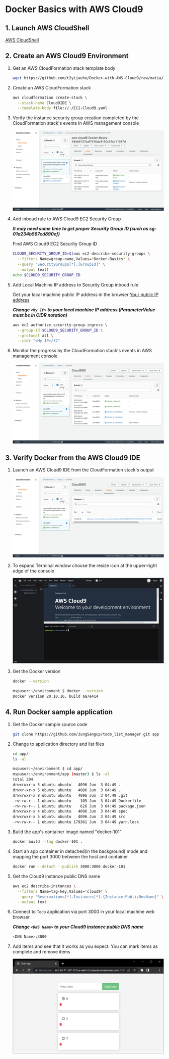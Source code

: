 # Docker Basics with AWS Cloud9


## 1. Launch AWS CloudShell

   [AWS CloudShell](https://github.com/t2yijaeho/AWS-CloudShell)


## 2. Create an AWS Cloud9 Environment

1. Get an AWS CloudFormation stack template body

    ```bash
    wget https://github.com/t2yijaeho/Docker-with-AWS-Cloud9/raw/matia/Template/EC2-Cloud9.yaml
    ```

2. Create an AWS CloudFormation stack

    ```bash
    aws cloudformation create-stack \
      --stack-name Cloud9IDE \
      --template-body file://./EC2-Cloud9.yaml
    ```

3. Verify the instance security group creation completed by the CloudFormation stack's events in AWS management console

    <img src="https://github.com/t2yijaeho/Docker-with-AWS-Cloud9/blob/matia/images/SecurityGroup%20Complete.png?raw=true">
    
4. Add inboud rule to AWS Cloud9 EC2 Security Group

    ***It may need some time to get proper Security Group ID (such as sg-01a234b567cd890ef)***

    Find AWS Cloud9 EC2 Security Group ID
    ```bash
    CLOUD9_SECURITY_GROUP_ID=$(aws ec2 describe-security-groups \
      --filters Name=group-name,Values=*Docker-Basics* \
      --query "SecurityGroups[*].[GroupId]" \
      --output text)
    echo $CLOUD9_SECURITY_GROUP_ID
    ```
    
5. Add Local Machine IP address to Security Group inboud rule
    
   Get your local machine public IP address in the browser
   [Your public IP address](http://checkip.amazonaws.com/)
    
   ***Change `<My IP>` to your local machine IP address (ParameterValue must be in CIDR notation)***
    
    ```bash
    aws ec2 authorize-security-group-ingress \
      --group-id $CLOUD9_SECURITY_GROUP_ID \
      --protocol all \
      --cidr "<My IP>/32"
    ```

6. Monitor the progress by the CloudFormation stack's events in AWS management console

    <img src="https://github.com/t2yijaeho/Docker-with-AWS-Cloud9/blob/matia/images/CloudFormation%20Stack%20Creation%20Events.png?raw=true">
    
    
## 3. Verify Docker from the AWS Cloud9 IDE

1. Launch an AWS Cloud9 IDE from the CloudFormation stack's output

    <img src="https://github.com/t2yijaeho/Docker-with-AWS-Cloud9/blob/matia/images/Cloud9%20IDE%20URL.png?raw=true">

2. To expand Terminal window choose the resize icon at the upper-right edge of the console

    <img src="https://github.com/t2yijaeho/Docker-with-AWS-Cloud9/blob/matia/images/Cloud9%20IDE%20Welcome%20Screen.png?raw=true">

3. Get the Docker version

    ```bash
    docker --version
    ```
    ```bash
    mspuser:~/environment $ docker --version
    Docker version 20.10.16, build aa7e414
    ```

## 4. Run Docker sample application

1. Get the Docker sample source code
    ```bash
    git clone https://github.com/JungSangup/todo_list_manager.git app
    ```
2. Change to application directory and list files
    ```bash
    cd app/
    ls -al
    ```
    ```bash
    mspuser:~/environment $ cd app/
    mspuser:~/environment/app (master) $ ls -al
    total 204
    drwxrwxr-x 5 ubuntu ubuntu   4096 Jun  3 04:49 .
    drwxr-xr-x 5 ubuntu ubuntu   4096 Jun  3 04:49 ..
    drwxrwxr-x 8 ubuntu ubuntu   4096 Jun  3 04:49 .git
    -rw-rw-r-- 1 ubuntu ubuntu    105 Jun  3 04:49 Dockerfile
    -rw-rw-r-- 1 ubuntu ubuntu    626 Jun  3 04:49 package.json
    drwxrwxr-x 4 ubuntu ubuntu   4096 Jun  3 04:49 spec
    drwxrwxr-x 5 ubuntu ubuntu   4096 Jun  3 04:49 src
    -rw-rw-r-- 1 ubuntu ubuntu 179361 Jun  3 04:49 yarn.lock
    ```    
3. Build the app's container image named "docker-101"
    ```bash
    docker build --tag docker-101 .
    ```
4. Start an app container in detached(in the background) mode and mapping the port 3000 between the host and container
    ```bash
    docker run --detach --publish 3000:3000 docker-101
    ```
5. Get the Cloud9 instance public DNS name
    ```bash
    aws ec2 describe-instances \
      --filters Name=tag-key,Values=*cloud9* \
      --query "Reservations[*].Instances[*].{Instance:PublicDnsName}" \
      --output text
    ```
6. Connect to `Todo` application via port 3000 in your local machine web browser

    ***Change `<DNS Name>` to your Cloud9 instance public DNS name***
    ```bash
    <DNS Name>:3000
    ```
7. Add items and see that it works as you expect. You can mark items as complete and remove items

    <img src="https://github.com/t2yijaeho/Docker-with-AWS-Cloud9/blob/matia/images/Todo%20App.png?raw=true">
